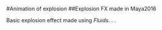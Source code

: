 
#Animation of explosion
##Explosion FX made in Maya2016

Basic explosion effect made using *Fluids*. . .
